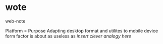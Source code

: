 # wote
web-note

Platform = Purpose
Adapting desktop format and utilites to mobile device form factor is about as useless as *insert clever analogy here*
